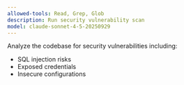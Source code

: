 ```yaml
---
allowed-tools: Read, Grep, Glob
description: Run security vulnerability scan
model: claude-sonnet-4-5-20250929
---
```


Analyze the codebase for security vulnerabilities including:
- SQL injection risks
- Exposed credentials
- Insecure configurations
